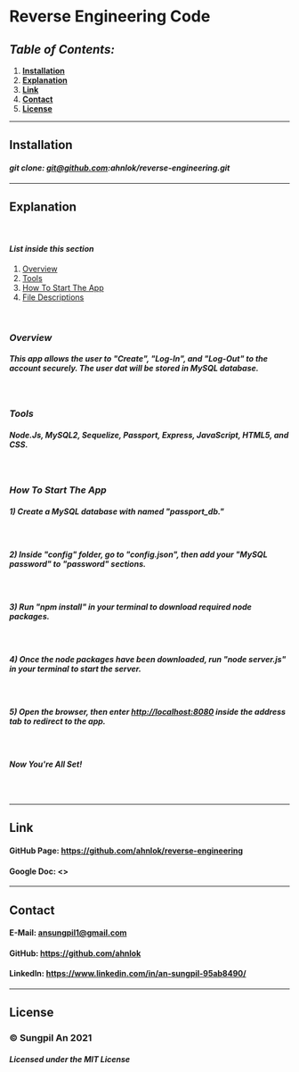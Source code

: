 # **Reverse Engineering Code**
## _Table of Contents:_
1. **[Installation](#installation)**
2. **[Explanation](#explanation)**
3. **[Link](#link)**
4. **[Contact](#contact)**
5. **[License](#license)**
---
## **Installation**
#### **_git clone: git@github.com:ahnlok/reverse-engineering.git_**
---

## **Explanation**
<br />

#### **_List inside this section_**
1. [Overview](#overview)
2. [Tools](#tools)
3. [How To Start The App](#howtostarttheapp)
4. [File Descriptions](#filedescriptions)
<br />

### **_Overview_**
##### _This app allows the user to "Create", "Log-In", and "Log-Out" to the account securely. The user dat will be stored in MySQL database._
<br />

### **_Tools_**
##### _Node.Js, MySQL2, Sequelize, Passport, Express, JavaScript, HTML5, and CSS._
<br />

### **_How To Start The App_**
##### _1) Create a MySQL database with named "passport_db."_
<br />

##### _2) Inside "config" folder, go to "config.json", then add your "MySQL password" to "password" sections._
<br />

##### _3) Run "npm install" in your terminal to download required node packages._
<br />

##### _4) Once the node packages have been downloaded, run "node server.js" in your terminal to start the server._
<br />

##### _5) Open the browser, then enter <http://localhost:8080> inside the address tab to redirect to the app._
<br />

##### **_Now You're All Set!_**
<br />

###


---
## **Link**
#### **GitHub Page: <https://github.com/ahnlok/reverse-engineering>**
#### **Google Doc: <>**
---
## **Contact**
#### **E-Mail: <ansungpil1@gmail.com>**
#### **GitHub: <https://github.com/ahnlok>**
#### **LinkedIn: <https://www.linkedin.com/in/an-sungpil-95ab8490/>**
---
## **License**
### **© Sungpil An 2021**
#### _Licensed under the MIT License_
